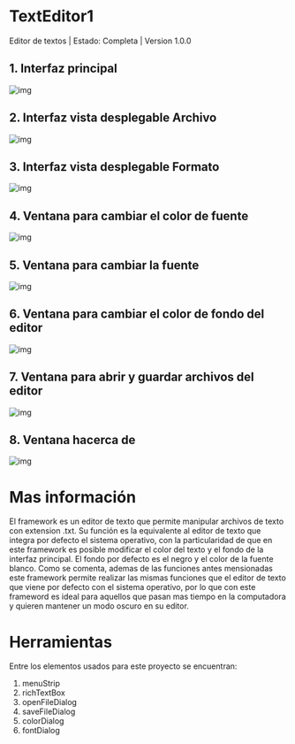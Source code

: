 # TextEditor1
Editor de textos | Estado: Completa | Version 1.0.0

## 1. Interfaz principal
![img](https://github.com/JhonRS1800/TextEditor/blob/master/1.jpg)

## 2. Interfaz vista desplegable Archivo
![img](https://github.com/JhonRS1800/TextEditor/blob/master/2.jpg)

## 3. Interfaz vista desplegable Formato
![img](https://github.com/JhonRS1800/TextEditor/blob/master/3.jpg)

## 4. Ventana para cambiar el color de fuente
![img](https://github.com/JhonRS1800/TextEditor/blob/master/4.jpg)

## 5. Ventana para cambiar la fuente
![img](https://github.com/JhonRS1800/TextEditor/blob/master/5.jpg)

## 6. Ventana para cambiar el color de fondo del editor
![img](https://github.com/JhonRS1800/TextEditor/blob/master/4.jpg)

## 7. Ventana para abrir y guardar archivos del editor
![img](https://github.com/JhonRS1800/TextEditor/blob/master/6.jpg)

## 8. Ventana hacerca de
![img](https://github.com/JhonRS1800/TextEditor/blob/master/7.jpg)

# Mas información
El framework es un editor de texto que permite manipular archivos de texto con extension .txt. Su función es la equivalente al editor de texto que integra por defecto el sistema operativo, con la particularidad de que en este framework es posible modificar el color del texto y el fondo de la interfaz principal. El fondo por defecto es el negro y el color de la fuente blanco.
Como se comenta, ademas de las funciones antes mensionadas este framework permite realizar las mismas funciones que el editor de texto que viene por defecto con el sistema operativo, por lo que con este frameword es ideal para aquellos que pasan mas tiempo en la computadora y quieren mantener un modo oscuro en su editor.
  
# Herramientas
Entre los elementos usados para este proyecto se encuentran:
1. menuStrip
2. richTextBox
3. openFileDialog
4. saveFileDialog
5. colorDialog
6. fontDialog
